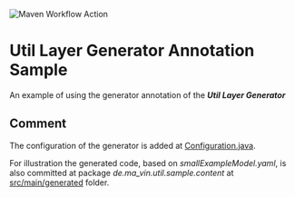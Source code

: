 ![Maven Workflow Action](https://github.com/Ma-Vin/de.ma_vin.util.layerGenerator/actions/workflows/maven.yml/badge.svg)

# Util Layer Generator Annotation Sample

An example of using the generator annotation of the ***Util Layer Generator***

## Comment
The configuration of the generator is added at [Configuration.java](src/main/java/de/ma_vin/util/sample/Configuration.java).

For illustration the generated code, based on *smallExampleModel.yaml*, is also committed at package
*de.ma_vin.util.sample.content*
at [src/main/generated](src/main/generated) folder.
